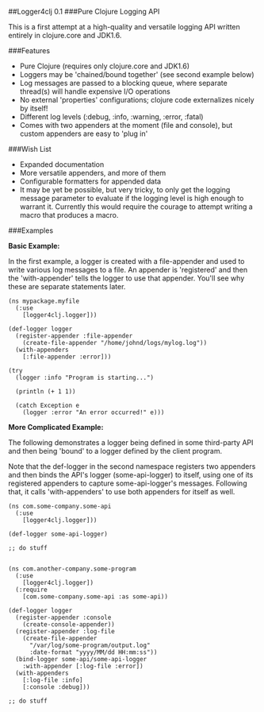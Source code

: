 ##Logger4clj 0.1
###Pure Clojure Logging API

This is a first attempt at a high-quality and versatile logging API written entirely in clojure.core and JDK1.6. 

###Features

*  Pure Clojure (requires only clojure.core and JDK1.6)
*  Loggers may be 'chained/bound together' (see second example below)
*  Log messages are passed to a blocking queue, where separate thread(s) 
   will handle expensive I/O operations
*  No external 'properties' configurations; clojure code externalizes nicely 
   by itself!
*  Different log levels (:debug, :info, :warning, :error, :fatal)
*  Comes with two appenders at the moment (file and console), but custom 
   appenders are easy to 'plug in'
   
###Wish List

*  Expanded documentation
*  More versatile appenders, and more of them
*  Configurable formatters for appended data
*  It may be yet be possible, but very tricky, to only get the logging message
   parameter to evaluate if the logging level is high enough to warrant it. Currently
   this would require the courage to attempt writing a macro that produces a macro. 


###Examples

__Basic Example:__

In the first example, a logger is created with a file-appender and used to write
various log messages to a file. An appender is 'registered' and then the 
'with-appender' tells the logger to use that appender. You'll see why these are
separate statements later.

    (ns mypackage.myfile
      (:use 
        [logger4clj.logger]))
        
    (def-logger logger
      (register-appender :file-appender
        (create-file-appender "/home/johnd/logs/mylog.log"))
      (with-appenders
        [:file-appender :error]))
        
    (try
      (logger :info "Program is starting...")
      
      (println (+ 1 1))
      
      (catch Exception e
        (logger :error "An error occurred!" e)))
       
__More Complicated Example:__        

The following demonstrates a logger being defined in some third-party API and
then being 'bound' to a logger defined by the client program.

Note that the def-logger in the second namespace registers two appenders and
then binds the API's logger (some-api-logger) to itself, using one of its
registered appenders to capture some-api-logger's messages. Following that, it
calls 'with-appenders' to use both appenders for itself as well.

    (ns com.some-company.some-api
      (:use
        [logger4clj.logger]))
        
    (def-logger some-api-logger)
    
    ;; do stuff
    
    
    (ns com.another-company.some-program
      (:use
        [logger4clj.logger])
      (:require 
        [com.some-company.some-api :as some-api))
        
    (def-logger logger
      (register-appender :console
        (create-console-appender))
      (register-appender :log-file
        (create-file-appender 
          "/var/log/some-program/output.log" 
          :date-format "yyyy/MM/dd HH:mm:ss"))
      (bind-logger some-api/some-api-logger
        :with-appender [:log-file :error])
      (with-appenders
        [:log-file :info]
        [:console :debug]))
        
    ;; do stuff
        
